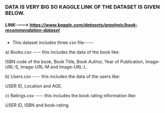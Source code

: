 ### DATA IS VERY BIG SO KAGGLE LINK OF THE DATASET IS GIVEN BELOW.

##### LINK----> https://www.kaggle.com/datasets/arashnic/book-recommendation-dataset

- This dataset includes three csv file-----

a) Books.csv ---- this includes the data of the book like:

ISBN code of the book, Book Title, Book Author, Year of Publication, Image-URL-S, Image-URL-M and Image-URL-L.


b) Users.csv ---- this includes the data of the users like:

USER ID, Location and AGE.


c) Ratings.csv ---- this includes the book rating information like:

USER ID, ISBN and book-rating.

